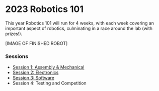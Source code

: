 # 2023 Robotics 101

This year Robotics 101 will run for 4 weeks, with each week covering an important aspect of robotics, culminating in a race around the lab (with prizes!).


[IMAGE OF FINISHED ROBOT]

### Sessions
* [Session 1: Assembly & Mechanical](/2023/Session%201.md)
* [Session 2: Electronics](/2023/Session%202.md)
* [Session 3: Software](/2023/Session%203.md)
* Session 4: Testing and Competition